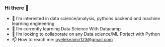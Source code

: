 ### Hi there 👋

<!--
**Lakes41/Lakes41** is a ✨ _special_ ✨ repository because its `README.md` (this file) appears on your GitHub profile.

Here are some ideas to get you started:
-->
-  👀 I’m interested in data science/analysis, pythons backend and machine learning engineering
-  🌱 I’m currently learning Data Science With Datacamp
-  👯 I’m looking to collaborate on any Data science/ML Porject with Python
-  📫 How to reach me: oyelekeamir123@gmail.com



